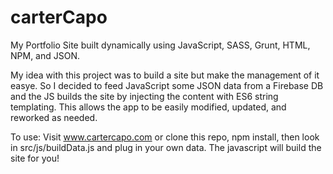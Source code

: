 # carterCapo
My Portfolio Site built dynamically using JavaScript, SASS, Grunt, HTML, NPM, and JSON.

My idea with this project was to build a site but make the management of it easye.  So I decided to feed JavaScript some JSON data from a Firebase DB and the JS builds the site by injecting the content with ES6 string templating. This allows the app to be easily modified, updated, and reworked as needed.

To use:  Visit www.cartercapo.com or clone this repo, npm install, then look in src/js/buildData.js and plug in your own data.  The javascript will build the site for you!

